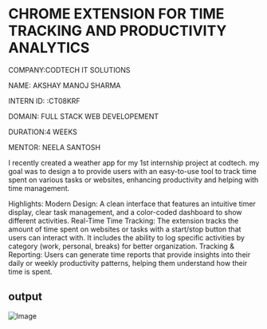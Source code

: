 #  CHROME EXTENSION FOR TIME TRACKING AND PRODUCTIVITY ANALYTICS

COMPANY:CODTECH IT SOLUTIONS

NAME: AKSHAY MANOJ SHARMA

INTERN ID: :CT08KRF

DOMAIN: FULL STACK WEB DEVELOPEMENT

DURATION:4 WEEKS

MENTOR: NEELA SANTOSH

I recently created a weather app for my 1st internship project at codtech. my goal was to design a to provide users with 
an easy-to-use tool to track time spent on various tasks or websites, enhancing productivity and helping with time management.

Highlights:
Modern Design:
A clean interface that features an intuitive timer display, clear task management, and a color-coded dashboard to show different activities.
Real-Time Time Tracking:
The extension tracks the amount of time spent on websites or tasks with a start/stop button that users can interact with.
It includes the ability to log specific activities by category (work, personal, breaks) for better organization.
Tracking & Reporting:
Users can generate time reports that provide insights into their daily or weekly productivity patterns, helping them understand how their time is spent.

## output

![Image](https://github.com/user-attachments/assets/8afb1024-9397-49fd-a47d-922db6f2172c)
